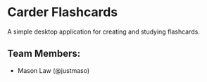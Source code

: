 # Carder Flashcards

A simple desktop application for creating and studying flashcards.

## Team Members:
- Mason Law (@justmaso)
